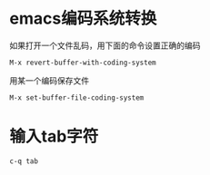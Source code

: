 emacs编码系统转换
===============================================================

如果打开一个文件乱码，用下面的命令设置正确的编码


```
M-x revert-buffer-with-coding-system
```

用某一个编码保存文件


```
M-x set-buffer-file-coding-system
```


输入tab字符
======================================

```
c-q tab
```


